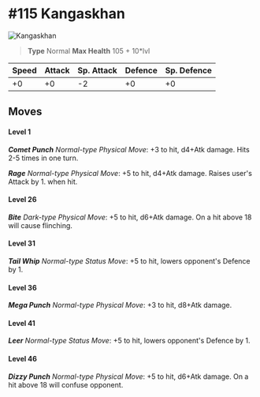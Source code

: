 # #115 Kangaskhan


![Kangaskhan](https://img.pokemondb.net/sprites/home/normal/1x/kangaskhan.png)

> **Type** Normal
> **Max Health** 105 + 10\*lvl

| Speed | Attack | Sp. Attack | Defence | Sp. Defence |
| ----- | ------ | ---------- | ------- | ----------- |
| +0 | +0 | -2 | +0 | +0 |

## Moves
#### Level 1

***Comet Punch** Normal-type Physical Move*: +3 to hit, d4+Atk damage. Hits 2-5 times in one turn.

***Rage** Normal-type Physical Move*: +5 to hit, d4+Atk damage. Raises user's Attack by 1. when hit.
#### Level 26

***Bite** Dark-type Physical Move*: +5 to hit, d6+Atk damage. On a hit above 18 will cause flinching.
#### Level 31

***Tail Whip** Normal-type Status Move*: +5 to hit, lowers opponent's Defence by 1.
#### Level 36

***Mega Punch** Normal-type Physical Move*: +3 to hit, d8+Atk damage. 
#### Level 41

***Leer** Normal-type Status Move*: +5 to hit, lowers opponent's Defence by 1.
#### Level 46

***Dizzy Punch** Normal-type Physical Move*: +5 to hit, d6+Atk damage. On a hit above 18 will confuse opponent.

